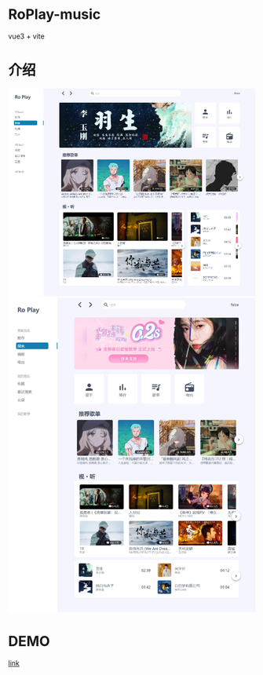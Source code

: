 # RoPlay-music

vue3 + vite

# 介绍

![首页-lg](./images/feed-lg.png)
![首页-md](./images/feed-md.png)

# DEMO

[link](https://ro-play-vue3-69xxynv91-wskkku.vercel.app/#/)
